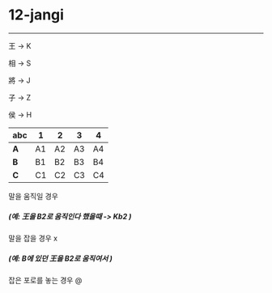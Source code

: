 # 12-jangi
---
王 -> K

相 -> S

將 -> J

子 -> Z

侯 -> H


|abc|1|2|3|4|
|-|-|-|-|-|
|**A**|A1|A2|A3|A4|
|**B**|B1|B2|B3|B4|
|**C**|C1|C2|C3|C4|

말을 움직일 경우 
##### (예: 王을 B2로 움직인다 했을때 -> Kb2 )



말을 잡을 경우 x
##### (예: B에 있던 王을 B2로 움직여서 )
잡은 포로를 놓는 경우 @


